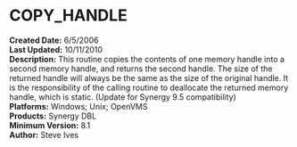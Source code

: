 # COPY_HANDLE<br />
**Created Date:** 6/5/2006<br />
**Last Updated:** 10/11/2010<br />
**Description:** This routine copies the contents of one memory handle into a second memory handle, and returns the second handle. The size of the returned handle will always be the same as the size of the original handle. It is the responsibility of the calling routine to deallocate the returned memory handle, which is static. (Update for Synergy 9.5 compatibility)<br />
**Platforms:** Windows; Unix; OpenVMS<br />
**Products:** Synergy DBL<br />
**Minimum Version:** 8.1<br />
**Author:** Steve Ives
